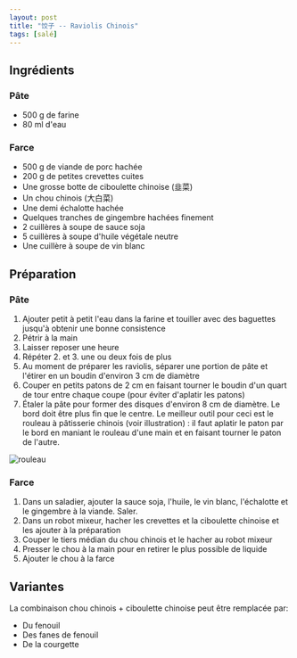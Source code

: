 ```yaml
---
layout: post
title: "饺子 -- Raviolis Chinois"
tags: [salé]
---
```

## Ingrédients
### Pâte
* 500 g de farine
* 80 ml d'eau

### Farce
* 500 g de viande de porc hachée
* 200 g de petites crevettes cuites
* Une grosse botte de ciboulette chinoise (韭菜)
* Un chou chinois (大白菜)
* Une demi échalotte hachée
* Quelques tranches de gingembre hachées finement
* 2 cuillères à soupe de sauce soja
* 5 cuillères à soupe d'huile végétale neutre
* Une cuillère à soupe de vin blanc

## Préparation
### Pâte
1. Ajouter petit à petit l'eau dans la farine et touiller avec des baguettes jusqu'à obtenir une bonne consistence
2. Pétrir à la main
3. Laisser reposer une heure
4. Répéter 2. et 3. une ou deux fois de plus
5. Au moment de préparer les raviolis, séparer une portion de pâte et l'étirer en un boudin d'environ 3 cm de diamètre
6. Couper en petits patons de 2 cm en faisant tourner le boudin d'un quart de tour entre chaque coupe (pour éviter d'aplatir les patons)
7. Étaler la pâte pour former des disques d'environ 8 cm de diamètre. Le bord doit être plus fin que le centre. Le meilleur outil pour ceci est le rouleau à pâtisserie chinois (voir illustration) : il faut aplatir le paton par le bord en maniant le rouleau d'une main et en faisant tourner le paton de l'autre.

![rouleau]({{site.baseurl}}/assets/rouleau.jpeg)

### Farce
1. Dans un saladier, ajouter la sauce soja, l'huile, le vin blanc, l'échalotte et le gingembre à la viande. Saler.
2. Dans un robot mixeur, hacher les crevettes et la ciboulette chinoise et les ajouter à la préparation
3. Couper le tiers médian du chou chinois et le hacher au robot mixeur
4. Presser le chou à la main pour en retirer le plus possible de liquide
5. Ajouter le chou à la farce

## Variantes
La combinaison chou chinois + ciboulette chinoise peut être remplacée par:
- Du fenouil
- Des fanes de fenouil
- De la courgette

